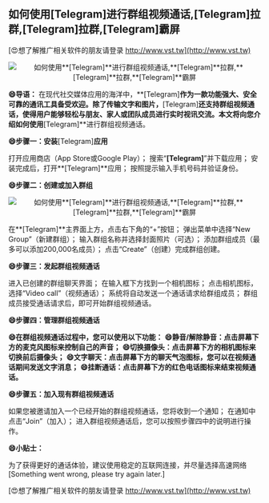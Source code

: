 ## **如何使用**[Telegram]**进行群组视频通话,**[Telegram]**拉群,**[Telegram]**拉群,**[Telegram]**霸屏**

[😍想了解推广相关软件的朋友请登录 http://www.vst.tw](http://www.vst.tw)

 <center><img src="https://vst.tw/MP4/tuiguang/png/1.png" alt="如何使用**[Telegram]**进行群组视频通话,**[Telegram]**拉群,**[Telegram]**拉群,**[Telegram]**霸屏"></center>

**😄导语：**
在现代社交媒体应用的海洋中，**[Telegram]**作为一款功能强大、安全可靠的通讯工具备受欢迎。除了传输文字和图片，**[Telegram]**还支持群组视频通话，使得用户能够轻松与朋友、家人或团队成员进行实时视讯交流。本文将向您介绍如何使用**[Telegram]**进行群组视频通话。

**😄步骤一：安装**[Telegram]**应用**

打开应用商店（App Store或Google Play）；
搜索“**[Telegram]**”并下载应用；
安装完成后，打开**[Telegram]**应用；
按照提示输入手机号码并验证身份。

**😄步骤二：创建或加入群组**

 <center><img src="https://vst.tw/MP4/tuiguang/png/5.png" alt="如何使用**[Telegram]**进行群组视频通话,**[Telegram]**拉群,**[Telegram]**拉群,**[Telegram]**霸屏"></center>

在**[Telegram]**主界面上方，点击右下角的“+”按钮；
弹出菜单中选择“New Group”（新建群组）；
输入群组名称并选择封面照片（可选）；
添加群组成员（最多可以添加200,000名成员）；
点击“Create”（创建）完成群组创建。

**😄步骤三：发起群组视频通话**

进入已创建的群组聊天界面；
在输入框下方找到一个相机图标；
点击相机图标，选择“Video call”（视频通话）；
系统将自动发送一个通话请求给群组成员；
群组成员接受通话请求后，即可开始群组视频通话。

**😄步骤四：管理群组视频通话**

**😄在群组视频通话过程中，您可以使用以下功能：**
**😄静音/解除静音：点击屏幕下方的麦克风图标来控制自己的声音；**
**😄切换摄像头：点击屏幕下方的相机图标来切换前后摄像头；**
**😄文字聊天：点击屏幕下方的聊天气泡图标，您可以在视频通话期间发送文字消息；**
**😄挂断通话：点击屏幕下方的红色电话图标来结束视频通话。**

**😄步骤五：加入现有群组视频通话**

如果您被邀请加入一个已经开始的群组视频通话，您将收到一个通知；
在通知中点击“Join”（加入）；
进入群组视频通话后，您可以按照步骤四中的说明进行操作。

**😄小贴士：**

为了获得更好的通话体验，建议使用稳定的互联网连接，并尽量选择高速网络 [Something went wrong, please try again later.]

[😍想了解推广相关软件的朋友请登录 http://www.vst.tw](http://www.vst.tw)



